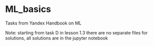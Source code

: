 # ML_basics
Tasks from Yandex Handbook on ML

Note: starting from task D in lesson 1.3 there are no separate files for solutions, all solutions are in the jupyter notebook
